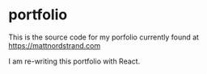 # portfolio
This is the source code for my porfolio currently found at <a href="https://mattnordstrand.com">https://mattnordstrand.com</a>

I am re-writing this portfolio with React.